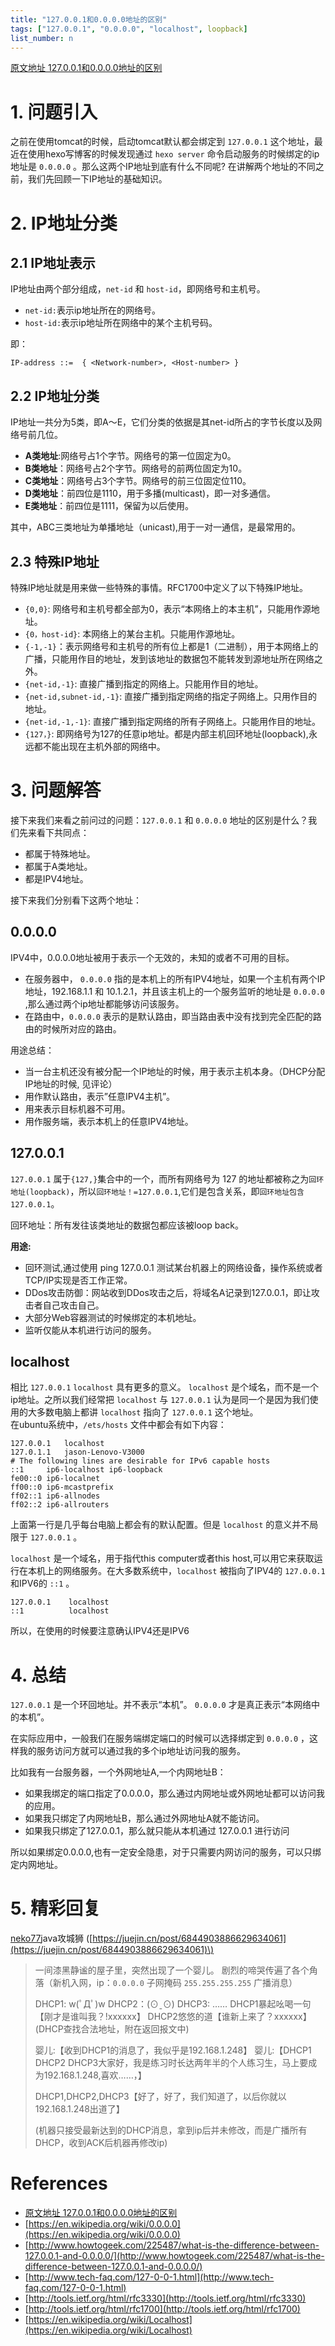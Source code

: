 ```yaml
---
title: "127.0.0.1和0.0.0.0地址的区别"
tags: ["127.0.0.1", "0.0.0.0", "localhost", loopback]
list_number: n
---
```


[原文地址 127.0.0.1和0.0.0.0地址的区别](http://blog.leanote.com/post/medusar/7e371ca28621)

# 1. 问题引入

之前在使用tomcat的时候，启动tomcat默认都会绑定到 `127.0.0.1` 这个地址，最近在使用hexo写博客的时候发现通过 `hexo server` 命令启动服务的时候绑定的ip地址是 `0.0.0.0` 。那么这两个IP地址到底有什么不同呢? 在讲解两个地址的不同之前，我们先回顾一下IP地址的基础知识。

# 2. IP地址分类

## 2.1 IP地址表示

IP地址由两个部分组成，`net-id` 和 `host-id`，即网络号和主机号。  

- `net-id:`表示ip地址所在的网络号。  
- `host-id:`表示ip地址所在网络中的某个主机号码。  

即：

```text
IP-address ::=  { <Network-number>, <Host-number> }
```

## 2.2 IP地址分类

IP地址一共分为5类，即A～E，它们分类的依据是其net-id所占的字节长度以及网络号前几位。

* **A类地址**:网络号占1个字节。网络号的第一位固定为0。
* **B类地址**：网络号占2个字节。网络号的前两位固定为10。
* **C类地址**：网络号占3个字节。网络号的前三位固定位110。
* **D类地址**：前四位是1110，用于多播\(multicast\)，即一对多通信。
* **E类地址**：前四位是1111，保留为以后使用。

  
其中，ABC三类地址为单播地址（unicast\),用于一对一通信，是最常用的。

## 2.3 特殊IP地址

特殊IP地址就是用来做一些特殊的事情。RFC1700中定义了以下特殊IP地址。

* `{0,0}`: 网络号和主机号都全部为0，表示“本网络上的本主机”，只能用作源地址。
* `{0，host-id}`: 本网络上的某台主机。只能用作源地址。
* `{-1,-1}`：表示网络号和主机号的所有位上都是1（二进制），用于本网络上的广播，只能用作目的地址，发到该地址的数据包不能转发到源地址所在网络之外。
* `{net-id,-1}`: 直接广播到指定的网络上。只能用作目的地址。
* `{net-id,subnet-id,-1}`: 直接广播到指定网络的指定子网络上。只用作目的地址。
* `{net-id,-1,-1}`: 直接广播到指定网络的所有子网络上。只能用作目的地址。
* `{127，}`: 即网络号为127的任意ip地址。都是内部主机回环地址\(loopback\),永远都不能出现在主机外部的网络中。

# 3. 问题解答

接下来我们来看之前问过的问题：`127.0.0.1` 和 `0.0.0.0` 地址的区别是什么？我们先来看下共同点：  


* 都属于特殊地址。
* 都属于A类地址。
* 都是IPV4地址。

接下来我们分别看下这两个地址：

## 0.0.0.0

IPV4中，0.0.0.0地址被用于表示一个无效的，未知的或者不可用的目标。  

* 在服务器中， `0.0.0.0` 指的是本机上的所有IPV4地址，如果一个主机有两个IP地址，192.168.1.1 和 10.1.2.1，并且该主机上的一个服务监听的地址是 `0.0.0.0` ,那么通过两个ip地址都能够访问该服务。  
* 在路由中，`0.0.0.0` 表示的是默认路由，即当路由表中没有找到完全匹配的路由的时候所对应的路由。

用途总结：

* 当一台主机还没有被分配一个IP地址的时候，用于表示主机本身。（DHCP分配IP地址的时候, 见评论）
* 用作默认路由，表示”任意IPV4主机”。
* 用来表示目标机器不可用。
* 用作服务端，表示本机上的任意IPV4地址。

## 127.0.0.1

`127.0.0.1` 属于`{127,}`集合中的一个，而所有网络号为 127 的地址都被称之为`回环地址(loopback)`，所以`回环地址！=127.0.0.1`,它们是包含关系，即`回环地址包含127.0.0.1`。

  
回环地址：所有发往该类地址的数据包都应该被loop back。  


**用途:**

* 回环测试,通过使用 ping 127.0.0.1 测试某台机器上的网络设备，操作系统或者TCP/IP实现是否工作正常。
* DDos攻击防御：网站收到DDos攻击之后，将域名A记录到127.0.0.1，即让攻击者自己攻击自己。
* 大部分Web容器测试的时候绑定的本机地址。
* 监听仅能从本机进行访问的服务。

## localhost

相比 `127.0.0.1` `localhost` 具有更多的意义。 `localhost` 是个域名，而不是一个ip地址。之所以我们经常把 `localhost` 与 `127.0.0.1` 认为是同一个是因为我们使用的大多数电脑上都讲 `localhost` 指向了 `127.0.0.1` 这个地址。  
在ubuntu系统中，`/ets/hosts` 文件中都会有如下内容：

```
127.0.0.1   localhost
127.0.1.1   jason-Lenovo-V3000
# The following lines are desirable for IPv6 capable hosts
::1     ip6-localhost ip6-loopback
fe00::0 ip6-localnet
ff00::0 ip6-mcastprefix
ff02::1 ip6-allnodes
ff02::2 ip6-allrouters
```

上面第一行是几乎每台电脑上都会有的默认配置。但是 `localhost` 的意义并不局限于 `127.0.0.1` 。

`localhost` 是一个域名，用于指代this computer或者this host,可以用它来获取运行在本机上的网络服务。在大多数系统中，`localhost` 被指向了IPV4的 `127.0.0.1` 和IPV6的 `::1` 。

```text
127.0.0.1    localhost
::1          localhost
```

所以，在使用的时候要注意确认IPV4还是IPV6

# 4. 总结

`127.0.0.1` 是一个环回地址。并不表示“本机”。 `0.0.0.0` 才是真正表示“本网络中的本机”。

  
在实际应用中，一般我们在服务端绑定端口的时候可以选择绑定到 `0.0.0.0` ，这样我的服务访问方就可以通过我的多个ip地址访问我的服务。

  
比如我有一台服务器，一个外网地址A,一个内网地址B：

* 如果我绑定的端口指定了0.0.0.0，那么通过内网地址或外网地址都可以访问我的应用。
* 如果我只绑定了内网地址B，那么通过外网地址A就不能访问。 
* 如果我只绑定了127.0.0.1，那么就只能从本机通过 127.0.0.1 进行访问

所以如果绑定0.0.0.0,也有一定安全隐患，对于只需要内网访问的服务，可以只绑定内网地址。

# 5. 精彩回复

[neko77](https://juejin.cn/user/676954895039421)java攻城狮 \([https://juejin.cn/post/6844903886629634061](https://juejin.cn/post/6844903886629634061)\)

> 一间漆黑静谧的屋子里，突然出现了一个婴儿。 
> 剧烈的啼哭传遍了各个角落（新机入网，ip：`0.0.0.0` 子网掩码 `255.255.255.255` 广播消息）
>
> DHCP1: w\(ﾟДﾟ\)w DHCP2：\(⊙ˍ⊙\) DHCP3: …… 
> DHCP1暴起吆喝一句【刚才是谁叫我？!xxxxxx】 
> DHCP2悠悠的道【谁新上来了？xxxxxx】 
> (DHCP查找合法地址，附在返回报文中\)
>
> 婴儿:【收到DHCP1的消息了，我似乎是192.168.1.248】 
> 婴儿:【DHCP1 DHCP2 DHCP3大家好，我是练习时长达两年半的个人练习生，马上要成为192.168.1.248,喜欢……，】
>
> DHCP1,DHCP2,DHCP3【好了，好了，我们知道了，以后你就以192.168.1.248出道了】
>
> \(机器只接受最新达到的DHCP消息，拿到ip后并未修改，而是广播所有DHCP，收到ACK后机器再修改ip\)


# References

* [原文地址 127.0.0.1和0.0.0.0地址的区别](http://blog.leanote.com/post/medusar/7e371ca28621) 
* [https://en.wikipedia.org/wiki/0.0.0.0](https://en.wikipedia.org/wiki/0.0.0.0) 
* [http://www.howtogeek.com/225487/what-is-the-difference-between-127.0.0.1-and-0.0.0.0/](http://www.howtogeek.com/225487/what-is-the-difference-between-127.0.0.1-and-0.0.0.0/) 
* [http://www.tech-faq.com/127-0-0-1.html](http://www.tech-faq.com/127-0-0-1.html) 
* [http://tools.ietf.org/html/rfc3330](http://tools.ietf.org/html/rfc3330) 
* [http://tools.ietf.org/html/rfc1700](http://tools.ietf.org/html/rfc1700) 
* [https://en.wikipedia.org/wiki/Localhost](https://en.wikipedia.org/wiki/Localhost)

